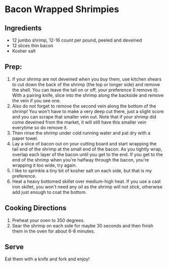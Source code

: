 # Bacon Wrapped Shrimpies

## Ingredients
* 12 jumbo shrimp, 12-16 count per pound, peeled and deveined
* 12 slices thin bacon
* Kosher salt

## Prep:
1. If your shrimp are not deveined when you buy them, use kitchen shears to cut down the back of the shrimp (the top or longer side) and remove the shell. You can leave the tail on or off, your preference (I remove it). With a pairing knife, slice into the shrimp along the backside and remove the vein if you see one.
2. Also do not forget to remove the second vein along the bottom of the shrimp! You won't have to make a very deep cut there, just a slight score and you can scrape that smaller vein out. Note that if your shrimp did come deveined from the market, it will still have this smaller vein everytime so do remove it.
3. Then rinse the shrimp under cold running water and pat dry with a paper towel.
4. Lay a slice of bacon out on your cutting board and start wrapping the tail end of the shrimp at the small end of the bacon. As you tightly wrap, overlap each layer of the bacon until you get to the end. If you get to the end of the shrimp when you're halfway through the bacon, you're wrapping it too wide, try again.
5. I like to sprinkle a tiny bit of kosher salt on each side, but that is my preference.
6. Heat a heavy bottomed skillet over medium-high heat. If you use a cast iron skillet, you won't need any oil as the shrimp will not stick, otherwise add just enough to coat the bottom.

## Cooking Directions
1. Preheat your oven to 350 degrees.
2. Sear the shrimp on each side for maybe 30 seconds and then finish them in the oven for about 6-8 minutes.

## Serve
Eat them with a knife and fork and enjoy!
